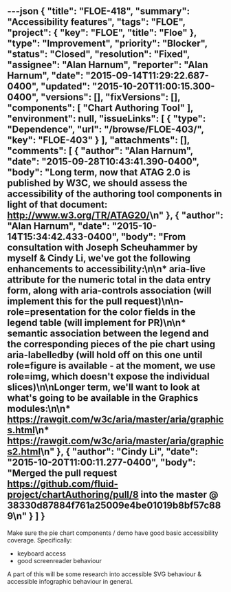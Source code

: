---json
{
  "title": "FLOE-418",
  "summary": "Accessibility features",
  "tags": "FLOE",
  "project": {
    "key": "FLOE",
    "title": "Floe"
  },
  "type": "Improvement",
  "priority": "Blocker",
  "status": "Closed",
  "resolution": "Fixed",
  "assignee": "Alan Harnum",
  "reporter": "Alan Harnum",
  "date": "2015-09-14T11:29:22.687-0400",
  "updated": "2015-10-20T11:00:15.300-0400",
  "versions": [],
  "fixVersions": [],
  "components": [
    "Chart Authoring Tool"
  ],
  "environment": null,
  "issueLinks": [
    {
      "type": "Dependence",
      "url": "/browse/FLOE-403/",
      "key": "FLOE-403"
    }
  ],
  "attachments": [],
  "comments": [
    {
      "author": "Alan Harnum",
      "date": "2015-09-28T10:43:41.390-0400",
      "body": "Long term, now that ATAG 2.0 is published by W3C, we should assess the accessibility of the authoring tool components in light of that document: <http://www.w3.org/TR/ATAG20/>\n"
    },
    {
      "author": "Alan Harnum",
      "date": "2015-10-14T15:34:42.433-0400",
      "body": "From consultation with Joseph Scheuhammer by myself & Cindy Li, we've got the following enhancements to accessibility:\n\n* aria-live attribute for the numeric total in the data entry form, along with aria-controls association (will implement this for the pull request)\n\n- role=presentation for the color fields in the legend table (will implement for PR)\n\n* semantic association between the legend and the corresponding pieces of the pie chart using aria-labelledby (will hold off on this one until role=figure is available - at the moment, we use role=img, which doesn't expose the individual slices)\n\nLonger term, we'll want to look at what's going to be available in the Graphics modules:\n\n* <https://rawgit.com/w3c/aria/master/aria/graphics.html>\n* <https://rawgit.com/w3c/aria/master/aria/graphics2.html>\n"
    },
    {
      "author": "Cindy Li",
      "date": "2015-10-20T11:00:11.277-0400",
      "body": "Merged the pull request <https://github.com/fluid-project/chartAuthoring/pull/8> into the master @ 38330d87884f761a25009e4be01019b8bf57c889\n"
    }
  ]
}
---
Make sure the pie chart components / demo have good basic accessibility coverage. Specifically:

* keyboard access
* good screenreader behaviour

A part of this will be some research into accessible SVG behaviour & accessible infographic behaviour in general.

        